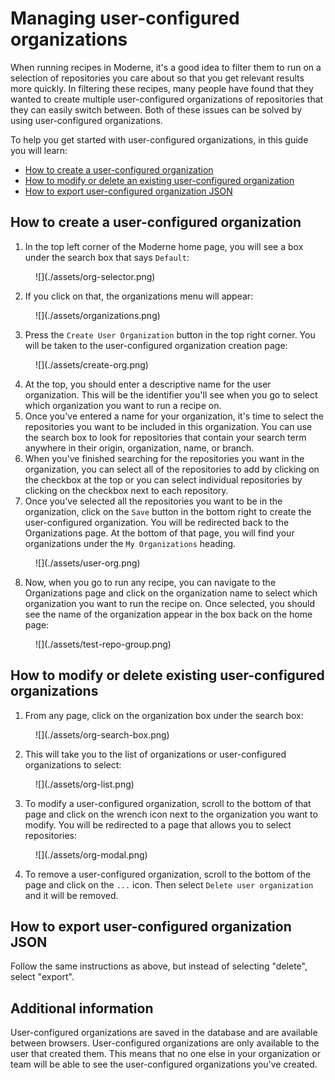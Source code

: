 # Managing user-configured organizations

When running recipes in Moderne, it's a good idea to filter them to run on a selection of repositories you care about so that you get relevant results more quickly. In filtering these recipes, many people have found that they wanted to create multiple user-configured organizations of repositories that they can easily switch between. Both of these issues can be solved by using user-configured organizations.

To help you get started with user-configured organizations, in this guide you will learn:

* [How to create a user-configured organization](#how-to-create-a-user-configured-organization)
* [How to modify or delete an existing user-configured organization](#how-to-modify-or-delete-existing-user-configured-organizations)
* [How to export user-configured organization JSON](#how-to-modify-or-delete-existing-user-configured-organizations)

## How to create a user-configured organization

1. In the top left corner of the Moderne home page, you will see a box under the search box that says `Default`:

<figure>
  ![](./assets/org-selector.png)
  <figcaption></figcaption>
</figure>

2. If you click on that, the organizations menu will appear:

<figure>
  ![](./assets/organizations.png)
  <figcaption></figcaption>
</figure>

3. Press the `Create User Organization` button in the top right corner. You will be taken to the user-configured organization creation page:

<figure>
  ![](./assets/create-org.png)
  <figcaption></figcaption>
</figure>

4. At the top, you should enter a descriptive name for the user organization. This will be the identifier you'll see when you go to select which organization you want to run a recipe on.
5. Once you've entered a name for your organization, it's time to select the repositories you want to be included in this organization. You can use the search box to look for repositories that contain your search term anywhere in their origin, organization, name, or branch.
6. When you've finished searching for the repositories you want in the organization, you can select all of the repositories to add by clicking on the checkbox at the top or you can select individual repositories by clicking on the checkbox next to each repository.
7. Once you've selected all the repositories you want to be in the organization, click on the `Save` button in the bottom right to create the user-configured organization. You will be redirected back to the Organizations page. At the bottom of that page, you will find your organizations under the `My Organizations` heading.

<figure>
  ![](./assets/user-org.png)
  <figcaption></figcaption>
</figure>

8. Now, when you go to run any recipe, you can navigate to the Organizations page and click on the organization name to select which organization you want to run the recipe on. Once selected, you should see the name of the organization appear in the box back on the home page:

<figure>
  ![](./assets/test-repo-group.png)
  <figcaption></figcaption>
</figure>

## How to modify or delete existing user-configured organizations

1. From any page, click on the organization box under the search box:

<figure>
  ![](./assets/org-search-box.png)
  <figcaption></figcaption>
</figure>

2. This will take you to the list of organizations or user-configured organizations to select:

<figure>
  ![](./assets/org-list.png)
  <figcaption></figcaption>
</figure>

3. To modify a user-configured organization, scroll to the bottom of that page and click on the wrench icon next to the organization you want to modify. You will be redirected to a page that allows you to select repositories:

<figure>
  ![](./assets/org-modal.png)
  <figcaption></figcaption>
</figure>

4. To remove a user-configured organization, scroll to the bottom of the page and click on the `...` icon. Then select `Delete user organization` and it will be removed.

## How to export user-configured organization JSON

Follow the same instructions as above, but instead of selecting "delete", select "export".

## Additional information

User-configured organizations are saved in the database and are available between browsers. User-configured organizations are only available to the user that created them. This means that no one else in your organization or team will be able to see the user-configured organizations you've created.

